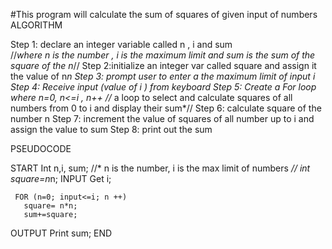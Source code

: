 #This program will calculate the sum of squares of given input of numbers
ALGORITHM

Step 1: declare an integer variable called n  , i and sum                                   
//*where n is the number , i is the maximum limit and sum is the sum of the square of the n*//
Step 2:initialize an integer var  called square  and assign it the value of n*n
Step 3:  prompt user to enter a the maximum limit of input i
Step 4: Receive input (value of i ) from keyboard
Step 5: Create a For loop where n=0, n<=i , n++
//* a loop to select and calculate squares of all numbers from 0 to i and display their sum*//
Step 6: calculate square of the  number n 
Step 7: increment the value of squares of all number up to i and assign the value to  sum
Step 8: print out the sum




PSEUDOCODE

START
	Int n,i, sum;                    //* n is the number, i is the max limit of numbers *//
	int square=n*n;
INPUT 
	Get i;
            
     FOR (n=0; input<=i; n ++)
       square= n*n;
       sum+=square; 

OUTPUT 
Print sum;
END




